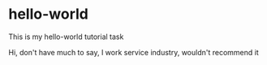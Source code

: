# hello-world
This is my hello-world tutorial task


Hi, don't have much to say, I work service industry, wouldn't recommend it
